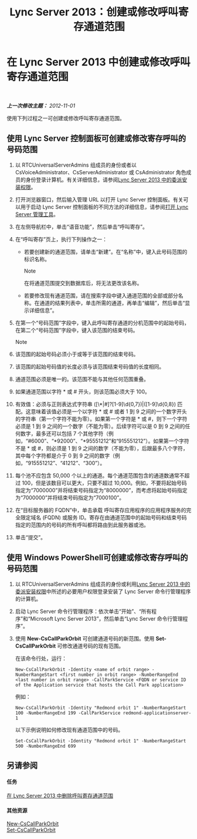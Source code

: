 ﻿---
title: Lync Server 2013：创建或修改呼叫寄存通道范围
TOCTitle: 创建或修改呼叫寄存通道范围
ms:assetid: 549ec118-eee5-4333-9416-80929ec057e0
ms:mtpsurl: https://technet.microsoft.com/zh-cn/library/Gg398361(v=OCS.15)
ms:contentKeyID: 49312872
ms.date: 05/19/2016
mtps_version: v=OCS.15
ms.translationtype: HT
---

# 在 Lync Server 2013 中创建或修改呼叫寄存通道范围

 

_**上一次修改主题：** 2012-11-01_

使用下列过程之一可创建或修改呼叫寄存通道范围。

## 使用 Lync Server 控制面板可创建或修改寄存呼叫的号码范围

1.  以 RTCUniversalServerAdmins 组成员的身份或者以 CsVoiceAdministrator、CsServerAdministrator 或 CsAdministrator 角色成员的身份登录计算机。有关详细信息，请参阅[Lync Server 2013 中的委派安装权限](lync-server-2013-delegate-setup-permissions.md)。

2.  打开浏览器窗口，然后输入管理 URL 以打开 Lync Server 控制面板。有关可以用于启动 Lync Server 控制面板的不同方法的详细信息，请参阅[打开 Lync Server 管理工具](lync-server-2013-open-lync-server-administrative-tools.md)。

3.  在左侧导航栏中，单击“语音功能”，然后单击“呼叫寄存”。

4.  在“呼叫寄存”页上，执行下列操作之一：
    
      - 若要创建新的通道范围，请单击“新建”。在“名称”中，键入此号码范围的标识名称。
        
        > [!NOTE]  
		> 在将通道范围提交到数据库后，将无法更改该名称。
        
    
      - 若要修改现有通道范围，请在搜索字段中键入通道范围的全部或部分名称。在通道的结果列表中，单击所需的通道，再单击“编辑”，然后单击“显示详细信息”。

5.  在第一个“号码范围”字段中，键入此呼叫寄存通道的分机范围中的起始号码，在第二个“号码范围”字段中，键入该范围的结束号码。
    
    > [!NOTE]  
    > <ul>
    <li><p>该范围的起始号码必须小于或等于该范围的结束号码。</p></li>
    <li><p>该范围的起始号码值的长度必须与该范围结束号码值的长度相同。</p></li>
    <li><p>通道范围必须是唯一的。该范围不能与其他任何范围重叠。</p></li>
    <li><p>如果通道范围以字符 * 或 # 开头，则该范围必须大于 100。</p></li>
    <li><p>有效值：必须与正则表达式字符串 ([\*|#]?[1-9]\d{0,7})|([1-9]\d{0,8}) 匹配。这意味着该值必须是一个以字符 * 或 # 或者 1 到 9 之间的一个数字开头的字符串（第一个字符不能为零）。如果第一个字符是 * 或 #，则下一个字符必须是 1 到 9 之间的一个数字（不能为零）。后续字符可以是 0 到 9 之间的任何数字，最多还可以包括 7 个其他字符（例如，“#6000”、“*92000”、“*95551212”和“915551212”）。如果第一个字符不是 * 或 #，则必须是 1 到 9 之间的数字（不能为零），后跟最多八个字符，其中每个字符都是介于 0 到 9 之间的数字（例如，“915551212”、“41212”、“300”）。</p></li>
    <li><p>每个池不应包含 50,000 个以上的通道。每个通道范围包含的通道数通常不超过 100，但是该数目可以更大，只要不超过 10,000。例如，不要将起始号码指定为“7000000”并将结束号码指定为“8000000”，而考虑将起始号码指定为“7000000”并将结束号码指定为“7000100”。</p></li>
    </ul>
    


6.  在“目标服务器的 FQDN”中，单击承载 呼叫寄存应用程序的应用程序服务的完全限定域名 (FQDN) 或服务 ID。寄存在由通道范围中的起始号码和结束号码指定的范围内的号码的所有呼叫都将路由到此服务器或池。

7.  单击“提交”。

## 使用 Windows PowerShell可创建或修改寄存呼叫的号码范围

1.  以 RTCUniversalServerAdmins 组成员的身份或利用[Lync Server 2013 中的委派安装权限](lync-server-2013-delegate-setup-permissions.md)中所述的必要用户权限登录安装了 Lync Server 命令行管理程序的计算机。

2.  启动 Lync Server 命令行管理程序：依次单击“开始”、“所有程序”和“Microsoft Lync Server 2013”，然后单击“Lync Server 命令行管理程序”。

3.  使用 **New-CsCallParkOrbit** 可创建通道号码的新范围。使用 **Set-CsCallParkOrbit** 可修改通道号码的现有范围。
    
    在该命令行处，运行：
    
        New-CsCallParkOrbit -Identity <name of orbit range> -NumberRangeStart <first number in orbit range> -NumberRangeEnd <last number in orbit range> -CallParkService <FQDN or service ID of the Application service that hosts the Call Park application>
    
    例如：
    
        New-CsCallParkOrbit -Identity "Redmond orbit 1" -NumberRangeStart 100 -NumberRangeEnd 199 -CallParkService redmond-applicationserver-1
    
    以下示例说明如何修改现有通道范围中的号码。
    
        Set-CsCallParkOrbit -Identity "Redmond orbit 1" -NumberRangeStart 500 -NumberRangeEnd 699

## 另请参阅

#### 任务

[在 Lync Server 2013 中删除呼叫寄存通道范围](lync-server-2013-delete-a-call-park-orbit-range.md)  

#### 其他资源

[New-CsCallParkOrbit](https://docs.microsoft.com/en-us/powershell/module/skype/New-CsCallParkOrbit)  
[Set-CsCallParkOrbit](https://docs.microsoft.com/en-us/powershell/module/skype/Set-CsCallParkOrbit)


